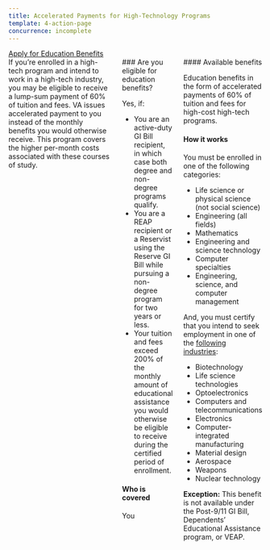 ```yaml
---
title: Accelerated Payments for High-Technology Programs
template: 4-action-page
concurrence: incomplete
---
```


<div class="main" role="main" markdown="0">

<div class="va-action-bar--header">
  <div class="row">
    <div class="small-12 columns">
      <a class="usa-button-primary va-button-primary" href="/education/apply-for-education-benefits/">Apply for Education Benefits</a>
    </div>
  </div>
</div>

<div class="section one" markdown="0">
<div class="primary" markdown="0">
<div class="row" markdown="0">
<div class="small-12 columns" markdown="1">
<div markdown="1">
If you’re enrolled in a high-tech program and intend to work in a high-tech industry, you may be eligible to receive a lump-sum payment of 60% of tuition and fees. VA issues accelerated payment to you instead of the monthly benefits you would otherwise receive. This program covers the higher per-month costs associated with these courses of study.
</div>
<div class="call-out" markdown="1">
### Are you eligible for education benefits?

Yes, if:

-	You are an active-duty GI Bill recipient, in which case both degree and non-degree programs qualify.
-	You are a REAP recipient or a Reservist using the Reserve GI Bill while pursuing a non-degree program for two years or less.
-	Your tuition and fees exceed 200% of the monthly amount of educational assistance you would otherwise be eligible to receive during the certified period of enrollment.

#### Who is covered
You
</div>
<div markdown="1">
#### Available benefits

Education benefits in the form of accelerated payments of 60% of tuition and fees for high-cost high-tech programs.

#### How it works

You must be enrolled in one of the following categories:

-	Life science or physical science (not social science)
-	Engineering (all fields)
-	Mathematics
-	Engineering and science technology
-	Computer specialties
-	Engineering, science, and computer management

And, you must certify that you intend to seek employment in one of the [following industries](http://www.gpo.gov/fdsys/granule/USCODE-2011-title38/USCODE-2011-title38-partIII-chap30-subchapII-sec3014A):

- Biotechnology
- Life science technologies
- Optoelectronics
- Computers and telecommunications
- Electronics
- Computer-integrated manufacturing
- Material design
- Aerospace
- Weapons
- Nuclear technology

**Exception:** This benefit is not available under the Post-9/11 GI Bill, Dependents’ Educational Assistance program, or VEAP.
</div>
</div>

</div>
</div>

</div>
